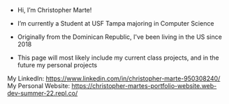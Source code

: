 -  Hi, I’m Christopher Marte!
-  I’m currently a Student at USF Tampa majoring in Computer Science
- Originally from the Dominican Republic, I've been living in the US since 2018

- This page will most likely include my current class projects, and in the future my personal projects

My LinkedIn: https://www.linkedin.com/in/christopher-marte-950308240/
My Personal Website: https://christopher-martes-portfolio-website.web-dev-summer-22.repl.co/
